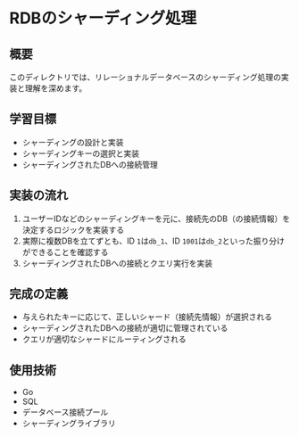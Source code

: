 # RDBのシャーディング処理

## 概要
このディレクトリでは、リレーショナルデータベースのシャーディング処理の実装と理解を深めます。

## 学習目標
- シャーディングの設計と実装
- シャーディングキーの選択と実装
- シャーディングされたDBへの接続管理

## 実装の流れ
1. ユーザーIDなどのシャーディングキーを元に、接続先のDB（の接続情報）を決定するロジックを実装する
2. 実際に複数DBを立てずとも、ID `1`は`db_1`、ID `1001`は`db_2`といった振り分けができることを確認する
3. シャーディングされたDBへの接続とクエリ実行を実装

## 完成の定義
- 与えられたキーに応じて、正しいシャード（接続先情報）が選択される
- シャーディングされたDBへの接続が適切に管理されている
- クエリが適切なシャードにルーティングされる

## 使用技術
- Go
- SQL
- データベース接続プール
- シャーディングライブラリ 
